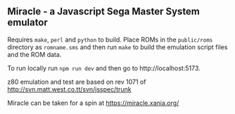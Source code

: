 ## Miracle - a Javascript Sega Master System emulator

Requires `make`, `perl` and `python` to build. Place ROMs in the `public/roms` directory as
`romname.sms` and then run `make` to build the emulation script files and the ROM data.

To run locally run `npm run dev` and then go to http://localhost:5173.

z80 emulation and test are based on rev 1071 of http://svn.matt.west.co.tt/svn/jsspec/trunk

Miracle can be taken for a spin at https://miracle.xania.org/
